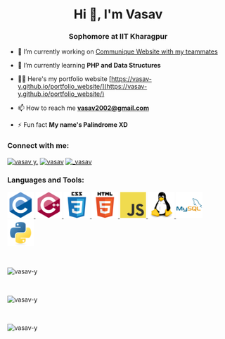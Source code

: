 <h1 align="center">Hi 👋, I'm Vasav</h1>
<h3 align="center">Sophomore at IIT Kharagpur</h3>

<!-- <p align="left"> <img src="https://komarev.com/ghpvc/?username=vasav-y&label=Profile%20views&color=0e75b6&style=flat" alt="vasav-y" /> </p> -->

- 🔭 I’m currently working on [Communique Website with my teammates](https://github.com/Vasav-Y/CQIITKGP.github.io)

- 🌱 I’m currently learning **PHP and Data Structures**

- 👨‍💻 Here's my portfolio website [https://vasav-y.github.io/portfolio_website/](https://vasav-y.github.io/portfolio_website/)

- 📫 How to reach me **vasav2002@gmail.com**

- ⚡ Fun fact **My name's Palindrome XD**

<h3 align="left">Connect with me:</h3>
<p align="left">
<a href="https://www.linkedin.com/in/vasav-y-500bbb205/" target="_blank"><img align="center" src="https://raw.githubusercontent.com/rahuldkjain/github-profile-readme-generator/master/src/images/icons/Social/linked-in-alt.svg" alt="vasav y." height="60" width="80" /></a>
<a href="https://www.facebook.com/vasav.yadav/" target="_blank"><img align="center" src="https://raw.githubusercontent.com/rahuldkjain/github-profile-readme-generator/master/src/images/icons/Social/facebook.svg" alt="vasav" height="60" width="80" /></a>
<a href="https://instagram.com/_vasav" target="_blank"><img align="center" src="https://raw.githubusercontent.com/rahuldkjain/github-profile-readme-generator/master/src/images/icons/Social/instagram.svg" alt="_vasav" height="60" width="80" /></a>
</p>

<h3 align="left">Languages and Tools:</h3>
<p align="left"> <a href="https://www.cprogramming.com/" target="_blank"> 

<img src="https://raw.githubusercontent.com/devicons/devicon/master/icons/c/c-original.svg" alt="c" width="60" height="60"/> </a> <a href="https://www.w3schools.com/cpp/" target="_blank"> <img src="https://raw.githubusercontent.com/devicons/devicon/master/icons/cplusplus/cplusplus-original.svg" alt="cplusplus" width="60" height="60"/> </a> <a href="https://www.w3schools.com/css/" target="_blank"> <img src="https://raw.githubusercontent.com/devicons/devicon/master/icons/css3/css3-original-wordmark.svg" alt="css3" width="60" height="60"/> </a> <a href="https://www.w3.org/html/" target="_blank"> <img src="https://raw.githubusercontent.com/devicons/devicon/master/icons/html5/html5-original-wordmark.svg" alt="html5" width="60" height="60"/> </a> <a href="https://developer.mozilla.org/en-US/docs/Web/JavaScript" target="_blank">  <img src="https://raw.githubusercontent.com/devicons/devicon/master/icons/javascript/javascript-original.svg" alt="javascript" width="60" height="60"/> </a> <a href="https://www.linux.org/" target="_blank">  <img src="https://raw.githubusercontent.com/devicons/devicon/master/icons/linux/linux-original.svg" alt="linux" width="60" height="60"/> </a> <a href="https://www.mysql.com/" target="_blank">  <img src="https://raw.githubusercontent.com/devicons/devicon/master/icons/mysql/mysql-original-wordmark.svg" alt="mysql" width="60" height="60"/> </a> <a href="https://www.python.org" target="_blank"> <img src="https://raw.githubusercontent.com/devicons/devicon/master/icons/python/python-original.svg" alt="python" width="60" height="60"/> </a> </p>
<p>
 &nbsp;
</p>
<img align="center" src="https://github-readme-stats.vercel.app/api/top-langs?username=vasav-y&theme=dark&show_icons=true&locale=en&layout=compact" alt="vasav-y" />
<p>
 &nbsp; 
</p>
<img align="center" src="https://github-readme-stats.vercel.app/api?username=vasav-y&theme=great-gatsby&show_icons=true&locale=en" alt="vasav-y" />
<p>
 &nbsp;
</p>
<img align="center" src="https://github-readme-streak-stats.herokuapp.com/?user=vasav-y&theme=great-gatsby" alt="vasav-y" /> 


